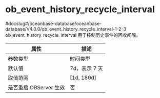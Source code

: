 ob_event_history_recycle_interval 
======================================================
#docslug#/oceanbase-database/oceanbase-database/V4.0.0/ob_event_history_recycle_interval-1-2-3
ob_event_history_recycle_interval 用于控制历史事件的回收间隔。


|        属性        |      描述      |
|------------------|--------------|
| 参数类型             | 时间类型         |
| 默认值              | 7d，表示 7 天    |
| 取值范围             | \[1d, 180d\] |
| 是否重启 OBServer 生效 | 否            |



